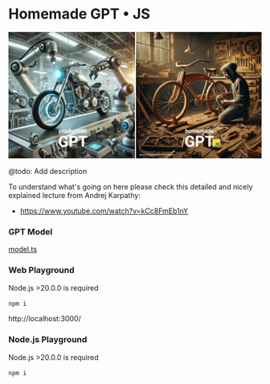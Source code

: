 # Homemade GPT • JS

![Homemade GPT JS](./playground-web/public/cover.jpg)

@todo: Add description

To understand what's going on here please check this detailed and nicely explained lecture from Andrej Karpathy:
- https://www.youtube.com/watch?v=kCc8FmEb1nY

### GPT Model

[model.ts](./gpt/src/model.ts)

### Web Playground

Node.js >20.0.0 is required

```sh
npm i
```

http://localhost:3000/ 

### Node.js Playground

Node.js >20.0.0 is required

```sh
npm i
```
